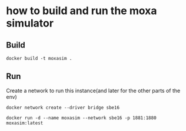 # how to build and run the moxa simulator

## Build

    docker build -t moxasim .

## Run

Create a network to run this instance(and later for the other parts of the env)

    docker network create --driver bridge sbe16

    docker run -d --name moxasim --network sbe16 -p 1881:1880 moxasim:latest

